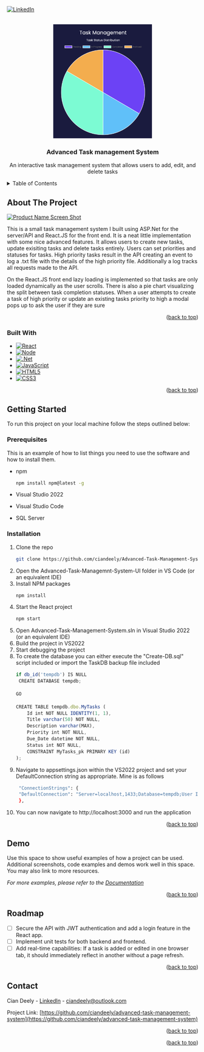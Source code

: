 [![LinkedIn][linkedin-shield]][linkedin-url]
<a name="readme-top"></a>



<!-- PROJECT LOGO -->
<br />
<div align="center">
  <a href="https://github.com/CianDeely/Advanced-Task-Management-System">
    <img src="images/logo.png" alt="Logo" width="260" height="300">
  </a>

<h3 align="center">Advanced Task management System</h3>

  <p align="center">
    An interactive task management system that allows users to add, edit, and delete tasks
    <br />
  </p>
</div>



<!-- TABLE OF CONTENTS -->
<details>
  <summary>Table of Contents</summary>
  <ol>
    <li>
      <a href="#about-the-project">About The Project</a>
      <ul>
        <li><a href="#built-with">Built With</a></li>
      </ul>
    </li>
    <li>
      <a href="#getting-started">Getting Started</a>
      <ul>
        <li><a href="#prerequisites">Prerequisites</a></li>
        <li><a href="#installation">Installation</a></li>
      </ul>
    </li>
    <li><a href="#demo">Usage</a></li>
    <li><a href="#roadmap">Roadmap</a></li>
    <li><a href="#contact">Contact</a></li>
  </ol>
</details>



<!-- ABOUT THE PROJECT -->
## About The Project

[![Product Name Screen Shot][product-screenshot]](https://example.com)

This is a small task management system I built using ASP.Net for the server/API and React.JS for the front end. It is a neat little implementation with some nice advanced features. 
It allows users to create new tasks, update exisiting tasks and delete tasks entirely.
Users can set priorities and statuses for tasks. High priority tasks result in the API creating an event to log a .txt file with the details of the high priority file.
Additionally a log tracks all requests made to the API.

On the React.JS front end lazy loading is implemented so that tasks are only loaded dynamically as the user scrolls.
There is also a pie chart visualizing the split between task completion statuses.
When a user attempts to create a task of high priority or update an existing tasks priority to high a modal pops up to ask the user if they are sure
<p align="right">(<a href="#readme-top">back to top</a>)</p>



### Built With

* [![React][React.js]][React-url]
* [![Node][Node.js]][Node-url]
* [![.Net][.Net]][.Net-url]
* [![JavaScript][JavaScript]][JavaScript-url]
* [![HTML5][HTML5]][HTML5-url]
* [![CSS3][CSS3]][CSS3-url]

<p align="right">(<a href="#readme-top">back to top</a>)</p>



<!-- GETTING STARTED -->
## Getting Started

To run this project on your local machine follow the steps outlined below:

### Prerequisites

This is an example of how to list things you need to use the software and how to install them.
* npm
  ```sh
  npm install npm@latest -g
  ```
* Visual Studio 2022

* Visual Studio Code
* SQL Server

### Installation

1. Clone the repo
   ```sh
   git clone https://github.com/ciandeely/Advanced-Task-Management-System
   ```
2. Open the Advanced-Task-Managemnt-System-UI folder in VS Code (or an equivalent IDE)
3. Install NPM packages
   ```sh
   npm install
   ```
4. Start the React project
   ```js
   npm start
   ```
5. Open Advanced-Task-Management-System.sln in Visual Studio 2022 (or an equivalent IDE)
6. Build the project in VS2022
7. Start debugging the project
8. To create the database you can either execute the "Create-DB.sql" script included or import the TaskDB backup file included
    ```js
   if db_id('tempdb') IS NULL
     CREATE DATABASE tempdb;
    
    GO

    CREATE TABLE tempdb.dbo.MyTasks (
        Id int NOT NULL IDENTITY(1, 1),
        Title varchar(50) NOT NULL,
        Description varchar(MAX),
        Priority int NOT NULL,
        Due_Date datetime NOT NULL,
        Status int NOT NULL,
        CONSTRAINT MyTasks_pk PRIMARY KEY (id)
    );
   ```
9. Navigate to appsettings.json within the VS2022 project and set your DefaultConnection string as appropriate. Mine is as follows
   ```sh
    "ConnectionStrings": {
    "DefaultConnection": "Server=localhost,1433;Database=tempdb;User Id=sa;password=Cytidel2024;Trusted_Connection=false;Encrypt=false;TrustServerCertificate=true;MultipleActiveResultSets=true;"
    },
    ```
10. You can now navigate to http://localhost:3000 and run the application

<p align="right">(<a href="#readme-top">back to top</a>)</p>



<!-- DEMO VIDEO -->
## Demo

Use this space to show useful examples of how a project can be used. Additional screenshots, code examples and demos work well in this space. You may also link to more resources.

_For more examples, please refer to the [Documentation](https://example.com)_

<p align="right">(<a href="#readme-top">back to top</a>)</p>



<!-- ROADMAP -->
## Roadmap

- [ ] Secure the API with JWT authentication and add a login feature in the React app.
- [ ] Implement unit tests for both backend and frontend.
- [ ] Add real-time capabilities: If a task is added or edited in one browser tab, it should
immediately reflect in another without a page refresh.

<p align="right">(<a href="#readme-top">back to top</a>)</p>


<!-- CONTACT -->
## Contact

Cian Deely - [LinkedIn](https://www.linkedin.com/ciandeely) - ciandeely@outlook.com

Project Link: [https://github.com/ciandeely/advanced-task-management-system](https://github.com/ciandeely/advanced-task-management-system)

<p align="right">(<a href="#readme-top">back to top</a>)</p>



<p align="right">(<a href="#readme-top">back to top</a>)</p>



<!-- MARKDOWN LINKS & IMAGES -->
<!-- https://www.markdownguide.org/basic-syntax/#reference-style-links -->
[linkedin-shield]: https://img.shields.io/badge/-LinkedIn-black.svg?style=for-the-badge&logo=linkedin&colorB=555
[linkedin-url]: https://linkedin.com/in/ciandeely
[product-screenshot]: images/demo.gif
[React.js]: https://img.shields.io/badge/React-20232A?style=for-the-badge&logo=react&logoColor=61DAFB
[React-url]: https://reactjs.org/
[Node.js]:  https://img.shields.io/badge/Node.js-43853D?style=for-the-badge&logo=node.js&logoColor=white
[Node-url]: https://nodejs.org/en
[JavaScript]: https://img.shields.io/badge/JavaScript-F7DF1E?style=for-the-badge&logo=javascript&logoColor=black
[JavaScript-url]: https://www.javascript.com
[.Net]: https://img.shields.io/badge/.NET-5C2D91?style=for-the-badge&logo=.net&logoColor=white
[.Net-url]: https://dotnet.microsoft.com/en-us/
[HTML5]: https://img.shields.io/badge/HTML5-E34F26?style=for-the-badge&logo=html5&logoColor=white
[HTML5-url]: https://www.w3schools.com/html/
[CSS3]: https://img.shields.io/badge/CSS3-1572B6?style=for-the-badge&logo=css3&logoColor=white
[CSS3-url]: https://www.tutorialspoint.com/css/css3_tutorial.htm#:~:text=Cascading%20Style%20Sheets%20(CSS)%20is,Namespaces
